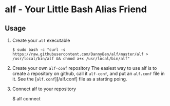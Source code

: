 alf - Your Little Bash Alias Friend
==================================================

Usage
--------------------------------------------------

1. Create your `alf` executable

    `$ sudo bash -c "curl -s https://raw.githubusercontent.com/DannyBen/alf/master/alf > /usr/local/bin/alf && chmod a+x /usr/local/bin/alf"`

2. Create your own `alf-conf` repository
   The easiest way to use alf is to create a repository on github, call it 
   `alf-conf`, and put an `alf.conf` file in it. See the [`alf.conf`][/alf.conf]
   file as a starting poing.

3. Connect alf to your repository

    $ alf connect <your github user>
